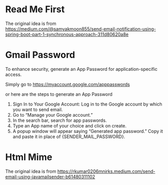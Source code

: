 # Read Me First

The original idea is from  
https://medium.com/@samyakmoon855/send-email-notification-using-spring-boot-part-1-synchronous-approach-311d80620a8e

# Gmail Password

To enhance security, generate an App Password for application-specific access.

Simply go to
https://myaccount.google.com/apppasswords

or here are the steps to generate an App Password

1. Sign In to Your Google Account: Log in to the Google account by which you want to send email.
2. Go to “Manage your Google account.”
3. In the search bar, search for app passwords.
4. Type an App name of your choice and click on create.
5. A popup window will appear saying “Generated app password.” Copy it and paste it in place of {SENDER_MAIL_PASSWORD}.

# Html Mime

The original idea is from
https://rkumar0206mnirks.medium.com/send-email-using-javamailsender-b61480311102

